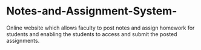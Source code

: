 # Notes-and-Assignment-System-
Online website which allows faculty to post notes and assign homework for students and enabling the students to access and submit the posted assignments.
